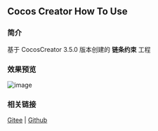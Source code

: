 ## Cocos Creator How To Use

### 简介

基于 CocosCreator 3.5.0 版本创建的 **链条约束** 工程

### 效果预览
![image](../../../gif/20220304/2022030434.gif)

### 相关链接
[Gitee](https://gitee.com/mirrors_cocos-creator/example-3d/blob/master/physics-3d/assets/cases/scenes) | [Github](https://github.com/cocos-creator/example-3d/blob/master/physics-3d/assets/cases/scenes)